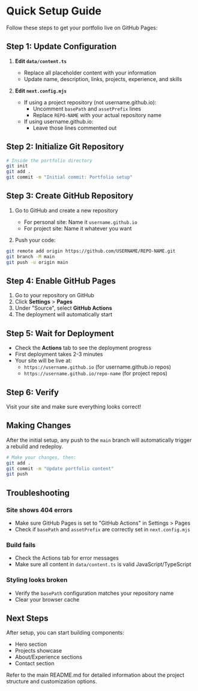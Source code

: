 # Quick Setup Guide

Follow these steps to get your portfolio live on GitHub Pages:

## Step 1: Update Configuration

1. **Edit `data/content.ts`**
   - Replace all placeholder content with your information
   - Update name, description, links, projects, experience, and skills

2. **Edit `next.config.mjs`**
   - If using a project repository (not username.github.io):
     - Uncomment `basePath` and `assetPrefix` lines
     - Replace `REPO-NAME` with your actual repository name
   - If using username.github.io:
     - Leave those lines commented out

## Step 2: Initialize Git Repository

```bash
# Inside the portfolio directory
git init
git add .
git commit -m "Initial commit: Portfolio setup"
```

## Step 3: Create GitHub Repository

1. Go to GitHub and create a new repository
   - For personal site: Name it `username.github.io`
   - For project site: Name it whatever you want

2. Push your code:
```bash
git remote add origin https://github.com/USERNAME/REPO-NAME.git
git branch -M main
git push -u origin main
```

## Step 4: Enable GitHub Pages

1. Go to your repository on GitHub
2. Click **Settings** > **Pages**
3. Under "Source", select **GitHub Actions**
4. The deployment will automatically start

## Step 5: Wait for Deployment

- Check the **Actions** tab to see the deployment progress
- First deployment takes 2-3 minutes
- Your site will be live at:
  - `https://username.github.io` (for username.github.io repos)
  - `https://username.github.io/repo-name` (for project repos)

## Step 6: Verify

Visit your site and make sure everything looks correct!

## Making Changes

After the initial setup, any push to the `main` branch will automatically trigger a rebuild and redeploy.

```bash
# Make your changes, then:
git add .
git commit -m "Update portfolio content"
git push
```

## Troubleshooting

### Site shows 404 errors
- Make sure GitHub Pages is set to "GitHub Actions" in Settings > Pages
- Check if `basePath` and `assetPrefix` are correctly set in `next.config.mjs`

### Build fails
- Check the Actions tab for error messages
- Make sure all content in `data/content.ts` is valid JavaScript/TypeScript

### Styling looks broken
- Verify the `basePath` configuration matches your repository name
- Clear your browser cache

## Next Steps

After setup, you can start building components:
- Hero section
- Projects showcase
- About/Experience sections
- Contact section

Refer to the main README.md for detailed information about the project structure and customization options.
